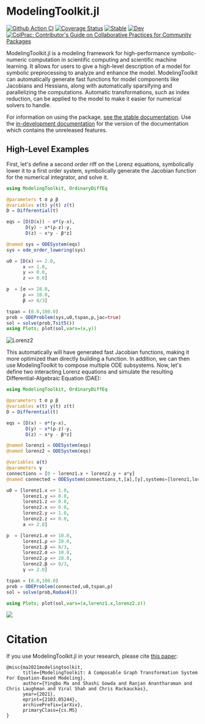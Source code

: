 # ModelingToolkit.jl

[![Github Action CI](https://github.com/SciML/ModelingToolkit.jl/workflows/CI/badge.svg)](https://github.com/SciML/ModelingToolkit.jl/actions)
[![Coverage Status](https://coveralls.io/repos/github/SciML/ModelingToolkit.jl/badge.svg?branch=master)](https://coveralls.io/github/SciML/ModelingToolkit.jl?branch=master)
[![Stable](https://img.shields.io/badge/docs-stable-blue.svg)](http://mtk.sciml.ai/stable/)
[![Dev](https://img.shields.io/badge/docs-dev-blue.svg)](http://mtk.sciml.ai/dev/)
[![ColPrac: Contributor's Guide on Collaborative Practices for Community Packages](https://img.shields.io/badge/ColPrac-Contributor's%20Guide-blueviolet)](https://github.com/SciML/ColPrac)

ModelingToolkit.jl is a modeling framework for high-performance symbolic-numeric computation
in scientific computing  and scientific machine learning.
It allows for users to give a high-level description of a model for
symbolic preprocessing to analyze and enhance the model. ModelingToolkit can
automatically generate fast functions for model components like Jacobians
and Hessians, along with automatically sparsifying and parallelizing the
computations. Automatic transformations, such as index reduction, can be applied
to the model to make it easier for numerical solvers to handle.

For information on using the package,
[see the stable documentation](https://mtk.sciml.ai/stable/). Use the
[in-development documentation](https://mtk.sciml.ai/dev/) for the version of
the documentation which contains the unreleased features.

## High-Level Examples

First, let's define a second order riff on the Lorenz equations, symbolically
lower it to a first order system, symbolically generate the Jacobian function
for the numerical integrator, and solve it.

```julia
using ModelingToolkit, OrdinaryDiffEq

@parameters t σ ρ β
@variables x(t) y(t) z(t)
D = Differential(t)

eqs = [D(D(x)) ~ σ*(y-x),
       D(y) ~ x*(ρ-z)-y,
       D(z) ~ x*y - β*z]

@named sys = ODESystem(eqs)
sys = ode_order_lowering(sys)

u0 = [D(x) => 2.0,
      x => 1.0,
      y => 0.0,
      z => 0.0]

p  = [σ => 28.0,
      ρ => 10.0,
      β => 8/3]

tspan = (0.0,100.0)
prob = ODEProblem(sys,u0,tspan,p,jac=true)
sol = solve(prob,Tsit5())
using Plots; plot(sol,vars=(x,y))
```

![Lorenz2](https://user-images.githubusercontent.com/1814174/79118645-744eb580-7d5c-11ea-9c37-13c4efd585ca.png)

This automatically will have generated fast Jacobian functions, making
it more optimized than directly building a function. In addition, we can then
use ModelingToolkit to compose multiple ODE subsystems. Now, let's define two
interacting Lorenz equations and simulate the resulting Differential-Algebraic
Equation (DAE):

```julia
using ModelingToolkit, OrdinaryDiffEq

@parameters t σ ρ β
@variables x(t) y(t) z(t)
D = Differential(t)

eqs = [D(x) ~ σ*(y-x),
       D(y) ~ x*(ρ-z)-y,
       D(z) ~ x*y - β*z]

@named lorenz1 = ODESystem(eqs)
@named lorenz2 = ODESystem(eqs)

@variables a(t)
@parameters γ
connections = [0 ~ lorenz1.x + lorenz2.y + a*γ]
@named connected = ODESystem(connections,t,[a],[γ],systems=[lorenz1,lorenz2])

u0 = [lorenz1.x => 1.0,
      lorenz1.y => 0.0,
      lorenz1.z => 0.0,
      lorenz2.x => 0.0,
      lorenz2.y => 1.0,
      lorenz2.z => 0.0,
      a => 2.0]

p  = [lorenz1.σ => 10.0,
      lorenz1.ρ => 28.0,
      lorenz1.β => 8/3,
      lorenz2.σ => 10.0,
      lorenz2.ρ => 28.0,
      lorenz2.β => 8/3,
      γ => 2.0]

tspan = (0.0,100.0)
prob = ODEProblem(connected,u0,tspan,p)
sol = solve(prob,Rodas4())

using Plots; plot(sol,vars=(a,lorenz1.x,lorenz2.z))
```

![](https://user-images.githubusercontent.com/1814174/110242538-87461780-7f24-11eb-983c-4b2c93cfc909.png)

# Citation
If you use ModelingToolkit.jl in your research, please cite [this paper](https://arxiv.org/abs/2103.05244):
```
@misc{ma2021modelingtoolkit,
      title={ModelingToolkit: A Composable Graph Transformation System For Equation-Based Modeling},
      author={Yingbo Ma and Shashi Gowda and Ranjan Anantharaman and Chris Laughman and Viral Shah and Chris Rackauckas},
      year={2021},
      eprint={2103.05244},
      archivePrefix={arXiv},
      primaryClass={cs.MS}
}
```
